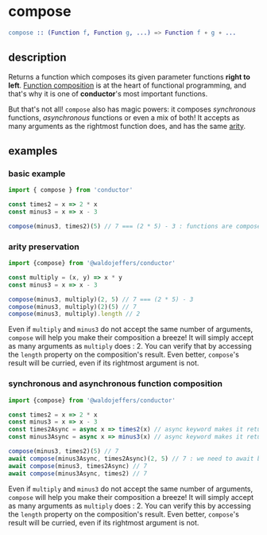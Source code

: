 # compose

```erlang
compose :: (Function f, Function g, ...) => Function f ∘ g ∘ ...
```

## description

Returns a function which composes its given parameter functions **right to left**. [Function composition](https://en.wikipedia.org/wiki/Function_composition) is at the heart of functional programming, and that's why it is one of **conductor**'s most important functions.

But that's not all! `compose` also has magic powers: it composes _synchronous_ functions, _asynchronous_ functions or even a mix of both! It accepts as many arguments as the rightmost function does, and has the same [arity](https://en.wikipedia.org/wiki/Arity).

## examples

### basic example

```javascript
import { compose } from 'conductor'

const times2 = x => 2 * x
const minus3 = x => x - 3

compose(minus3, times2)(5) // 7 === (2 * 5) - 3 : functions are composed right to left
```

### arity preservation

```javascript
import {compose} from '@waldojeffers/conductor'

const multiply = (x, y) => x * y
const minus3 = x => x - 3

compose(minus3, multiply)(2, 5) // 7 === (2 * 5) - 3
compose(minus3, multiply)(2)(5) // 7
compose(minus3, multiply).length // 2
```

Even if `multiply` and `minus3` do not accept the same number of arguments, `compose` will help you make their composition a breeze! It will simply accept as many arguments as `multiply` does : 2. You can verify that by accessing the `length` property on the composition's result. Even better, `compose`'s result will be curried, even if its rightmost argument is not.

### synchronous and asynchronous function composition

```javascript
import {compose} from '@waldojeffers/conductor'

const times2 = x => 2 * x
const minus3 = x => x - 3
const times2Async = async x => times2(x) // async keyword makes it return a Promise
const minus3Async = async x => minus3(x) // async keyword makes it return a Promise

compose(minus3, times2)(5) // 7
await compose(minus3Async, times2Async)(2, 5) // 7 : we need to await because it is an async function
await compose(minus3, times2Async) // 7
await compose(minus3Async, times2) // 7
```

Even if `multiply` and `minus3` do not accept the same number of arguments, `compose` will help you make their composition a breeze! It will simply accept as many arguments as `multiply` does : 2. You can verify this by accessing the `length` property on the composition's result. Even better, `compose`'s result will be curried, even if its rightmost argument is not.

